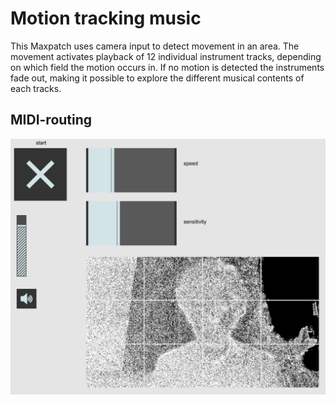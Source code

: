 # Motion tracking music
This Maxpatch uses camera input to detect movement in an area. The movement activates playback of 12 individual instrument tracks, depending on which field the motion occurs in. If no motion is detected the instruments fade out, making it possible to explore the different musical contents of each tracks.

## MIDI-routing
![Patch overview](images/patch.png)
